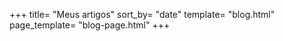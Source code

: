 +++
title= "Meus artigos"
sort_by= "date"
template= "blog.html"
page_template= "blog-page.html"
+++
